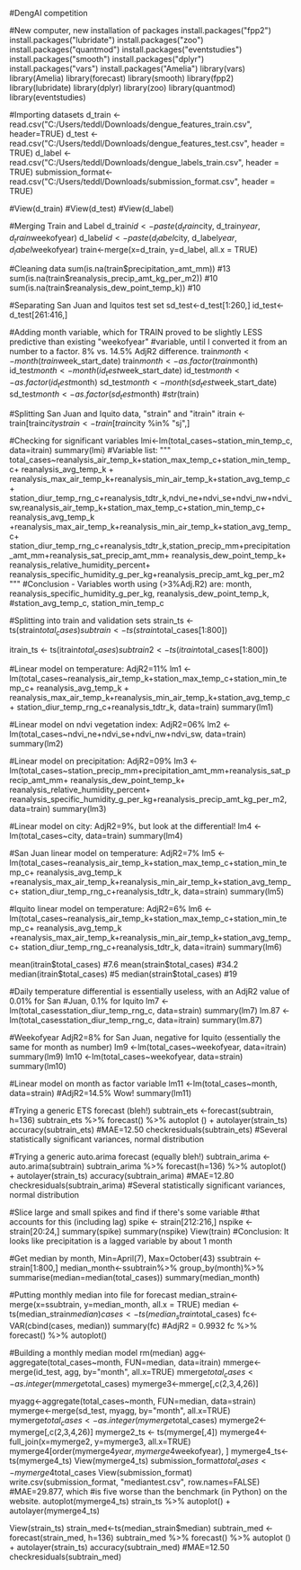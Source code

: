 #DengAI competition

#New computer, new installation of packages
install.packages("fpp2")
install.packages("lubridate")
install.packages("zoo")
install.packages("quantmod")
install.packages("eventstudies")
install.packages("smooth")
install.packages("dplyr")
install.packages("vars")
install.packages("Amelia")
library(vars)
library(Amelia)
library(forecast)
library(smooth)
library(fpp2) 
library(lubridate)
library(dplyr)
library(zoo)
library(quantmod)
library(eventstudies)


#Importing datasets 
d_train <- read.csv("C:/Users/teddl/Downloads/dengue_features_train.csv", header=TRUE) 
d_test <- read.csv("C:/Users/teddl/Downloads/dengue_features_test.csv", header = TRUE) 
d_label <-read.csv("C:/Users/teddl/Downloads/dengue_labels_train.csv", header = TRUE)
submission_format<-read.csv("C:/Users/teddl/Downloads/submission_format.csv", header = TRUE)

#View(d_train) 
#View(d_test) 
#View(d_label)

#Merging Train and Label 
d_train$id <- paste(d_train$city, d_train$year,d_train$weekofyear) 
d_label$id <- paste(d_label$city, d_label$year,d_label$weekofyear) 
train<-merge(x=d_train, y=d_label, all.x = TRUE)

#Cleaning data
sum(is.na(train$precipitation_amt_mm)) #13
sum(is.na(train$reanalysis_precip_amt_kg_per_m2)) #10
sum(is.na(train$reanalysis_dew_point_temp_k)) #10


#Separating San Juan and Iquitos test set
sd_test<-d_test[1:260,]
id_test<-d_test[261:416,]

#Adding month variable, which for TRAIN proved to be slightly LESS predictive than existing "weekofyear" 
#variable, until I converted it from an number to a factor. 8% vs. 14.5% AdjR2 difference. 
train$month<-month(train$week_start_date) 
train$month<-as.factor(train$month) 
id_test$month<-month(id_test$week_start_date) 
id_test$month<-as.factor(id_test$month)
sd_test$month<-month(sd_test$week_start_date) 
sd_test$month<-as.factor(sd_test$month)
#str(train)

#Splitting San Juan and Iquito data, "strain" and "itrain" 
itrain <-train[train$city %in% "iq",] 
strain <-train[train$city %in% "sj",]

#Checking for significant variables
lmi<-lm(total_cases~station_min_temp_c, data=itrain)
summary(lmi)
#Variable list: 
"""
total_cases~reanalysis_air_temp_k+station_max_temp_c+station_min_temp_c+ reanalysis_avg_temp_k +
reanalysis_max_air_temp_k+reanalysis_min_air_temp_k+station_avg_temp_c+ 
station_diur_temp_rng_c+reanalysis_tdtr_k,ndvi_ne+ndvi_se+ndvi_nw+ndvi_sw,reanalysis_air_temp_k+station_max_temp_c+station_min_temp_c+ 
reanalysis_avg_temp_k +reanalysis_max_air_temp_k+reanalysis_min_air_temp_k+station_avg_temp_c+ 
station_diur_temp_rng_c+reanalysis_tdtr_k,station_precip_mm+precipitation_amt_mm+reanalysis_sat_precip_amt_mm+ reanalysis_dew_point_temp_k+
reanalysis_relative_humidity_percent+ reanalysis_specific_humidity_g_per_kg+reanalysis_precip_amt_kg_per_m2
"""
#Conclusion - Variables worth using (>3%Adj.R2) are: month, reanalysis_specific_humidity_g_per_kg, reanalysis_dew_point_temp_k,
#station_avg_temp_c, station_min_temp_c 

#Splitting into train and validation sets 
strain_ts <- ts(strain$total_cases) 
subtrain <-ts(strain$total_cases[1:800])

itrain_ts <- ts(itrain$total_cases) 
subtrain2 <-ts(itrain$total_cases[1:800])


#Linear model on temperature: AdjR2=11% 
lm1 <-lm(total_cases~reanalysis_air_temp_k+station_max_temp_c+station_min_temp_c+ reanalysis_avg_temp_k +
           reanalysis_max_air_temp_k+reanalysis_min_air_temp_k+station_avg_temp_c+ 
           station_diur_temp_rng_c+reanalysis_tdtr_k, data=train) summary(lm1)

#Linear model on ndvi vegetation index: AdjR2=06% 
lm2 <-lm(total_cases~ndvi_ne+ndvi_se+ndvi_nw+ndvi_sw, data=train) 
summary(lm2)

#Linear model on precipitation: AdjR2=09% 
lm3 <-lm(total_cases~station_precip_mm+precipitation_amt_mm+reanalysis_sat_precip_amt_mm+ reanalysis_dew_point_temp_k+
           reanalysis_relative_humidity_percent+ reanalysis_specific_humidity_g_per_kg+reanalysis_precip_amt_kg_per_m2,
         data=train) 
summary(lm3)

#Linear model on city: AdjR2=9%, but look at the differential! 
lm4 <-lm(total_cases~city, data=train) 
summary(lm4)

#San Juan linear model on temperature: AdjR2=7% 
lm5 <-lm(total_cases~reanalysis_air_temp_k+station_max_temp_c+station_min_temp_c+ 
           reanalysis_avg_temp_k +reanalysis_max_air_temp_k+reanalysis_min_air_temp_k+station_avg_temp_c+ 
           station_diur_temp_rng_c+reanalysis_tdtr_k, data=strain) 
summary(lm5)

#Iquito linear model on temperature: AdjR2=6% 
lm6 <-lm(total_cases~reanalysis_air_temp_k+station_max_temp_c+station_min_temp_c+ 
           reanalysis_avg_temp_k +reanalysis_max_air_temp_k+reanalysis_min_air_temp_k+station_avg_temp_c+ 
           station_diur_temp_rng_c+reanalysis_tdtr_k, data=itrain) 
summary(lm6)

mean(itrain$total_cases) #7.6 
mean(strain$total_cases) #34.2 
median(itrain$total_cases) #5 
median(strain$total_cases) #19

#Daily temperature differential is essentially useless, with an AdjR2 value of 0.01% for San #Juan, 0.1% for Iquito
lm7 <-lm(total_casesstation_diur_temp_rng_c, data=strain) 
summary(lm7) 
lm.87 <-lm(total_casesstation_diur_temp_rng_c, data=itrain) 
summary(lm.87)

#Weekofyear AdjR2=8% for San Juan, negative for Iquito (essentially the same for month as number) 
lm9 <-lm(total_cases~weekofyear, data=itrain) 
summary(lm9)
lm10 <-lm(total_cases~weekofyear, data=strain) 
summary(lm10)

#Linear model on month as factor variable 
lm11 <-lm(total_cases~month, data=strain) #AdjR2=14.5% Wow! 
summary(lm11)

#Trying a generic ETS forecast (bleh!) 
subtrain_ets <-forecast(subtrain, h=136) 
subtrain_ets %>% forecast() %>% autoplot () + autolayer(strain_ts)
accuracy(subtrain_ets)  #MAE=12.50
checkresiduals(subtrain_ets) 
#Several statistically significant variances, normal distribution

#Trying a generic auto.arima forecast (equally bleh!) 
subtrain_arima <-auto.arima(subtrain) 
subtrain_arima %>% forecast(h=136) %>% autoplot() + autolayer(strain_ts)
accuracy(subtrain_arima) #MAE=12.80
checkresiduals(subtrain_arima)
#Several statistically significant variances, normal distribution

#Slice large and small spikes and find if there's some variable 
#that accounts for this (including lag)
spike <- strain[212:216,]
nspike <- strain[20:24,]
summary(spike)
summary(nspike)
View(train)
#Conclusion: It looks like precipitation is a lagged variable by about 1 month

#Get median by month, Min=April(7), Max=October(43)
ssubtrain <- strain[1:800,]
median_month<-ssubtrain%>%
  group_by(month)%>% 
  summarise(median=median(total_cases))
summary(median_month)

#Putting monthly median into file for forecast
median_strain<-merge(x=ssubtrain, y=median_month, all.x = TRUE)
median <-ts(median_strain$median)
cases <- ts(median_strain$total_cases)
fc<-VAR(cbind(cases, median))
summary(fc) #AdjR2 = 0.9932
fc %>% forecast() %>% autoplot()

#Building a monthly median model
rm(median)
agg<-aggregate(total_cases~month, FUN=median, data=itrain)
mmerge<-merge(id_test, agg, by="month", all.x=TRUE)
mmerge$total_cases<-as.integer(mmerge$total_cases)
mymerge3<-mmerge[,c(2,3,4,26)]

myagg<-aggregate(total_cases~month, FUN=median, data=strain)
mymerge<-merge(sd_test, myagg, by="month", all.x=TRUE)
mymerge$total_cases<-as.integer(mymerge$total_cases)
mymerge2<-mymerge[,c(2,3,4,26)]
mymerge2_ts <- ts(mymerge[,4])
mymerge4<-full_join(x=mymerge2, y=mymerge3, all.x=TRUE)
mymerge4[order(mymerge4$year,mymerge4$weekofyear), ]
mymerge4_ts<-ts(mymerge4_ts)
View(mymerge4_ts)
submission_format$total_cases<-mymerge4$total_cases
View(submission_format)
write.csv(submission_format, "mediantest.csv", row.names=FALSE) #MAE=29.877, which
  #is five worse than the benchmark (in Python) on the website.
autoplot(mymerge4_ts)
strain_ts %>% autoplot() + autolayer(mymerge4_ts)


View(strain_ts)
strain_med<-ts(median_strain$median)
subtrain_med <-forecast(strain_med, h=136) 
subtrain_med %>% forecast() %>% autoplot () + autolayer(strain_ts)
accuracy(subtrain_med)  #MAE=12.50
checkresiduals(subtrain_med)
